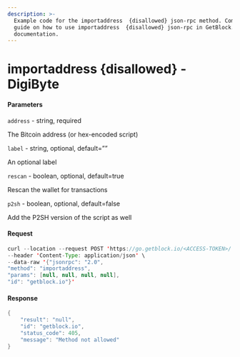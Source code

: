```yaml
---
description: >-
  Example code for the importaddress  {disallowed} json-rpc method. Сomplete
  guide on how to use importaddress  {disallowed} json-rpc in GetBlock.io Web3
  documentation.
---
```


# importaddress {disallowed} - DigiByte

#### Parameters

`address` - string, required

The Bitcoin address (or hex-encoded script)

`label` - string, optional, default=””

An optional label

`rescan` - boolean, optional, default=true

Rescan the wallet for transactions

`p2sh` - boolean, optional, default=false

Add the P2SH version of the script as well

#### Request

```java
curl --location --request POST 'https://go.getblock.io/<ACCESS-TOKEN>/' \
--header 'Content-Type: application/json' \
--data-raw '{"jsonrpc": "2.0",
"method": "importaddress",
"params": [null, null, null, null],
"id": "getblock.io"}'
```

#### Response

```java
{
    "result": "null",
    "id": "getblock.io",
    "status_code": 405,
    "message": "Method not allowed"
}
```
